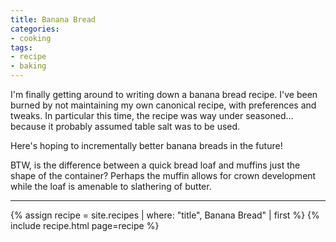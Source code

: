 ```yaml
---
title: Banana Bread
categories:
- cooking
tags:
- recipe
- baking
---
```


I'm finally getting around to writing down a banana bread recipe.
I've been burned by not maintaining my own canonical recipe, with preferences and tweaks.
In particular this time, the recipe was way under seasoned... because it probably assumed table salt was to be used.

Here's hoping to incrementally better banana breads in the future!

BTW, is the difference between a quick bread loaf and muffins just the shape of the container?
Perhaps the muffin allows for crown development while the loaf is amenable to slathering of butter.

---

{% assign recipe = site.recipes | where: "title",  Banana Bread" | first %}
{% include recipe.html page=recipe %}
